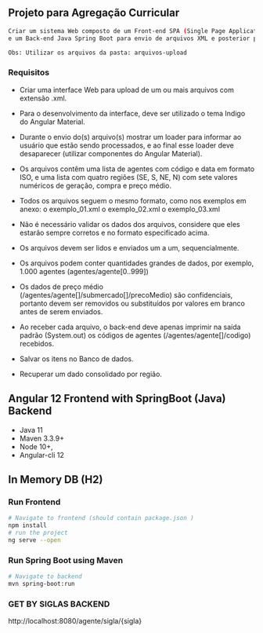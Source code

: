## Projeto para Agregação Curricular
```bash
Criar um sistema Web composto de um Front-end SPA (Single Page Application) Angular 
e um Back-end Java Spring Boot para envio de arquivos XML e posterior processamento deles.

Obs: Utilizar os arquivos da pasta: arquivos-upload

```

### Requisitos
-	Criar uma interface Web para upload de um ou mais arquivos com extensão .xml.

-	Para o desenvolvimento da interface, deve ser utilizado o tema Indigo do Angular Material.
-	Durante o envio do(s) arquivo(s) mostrar um loader para informar ao usuário que estão sendo processados, e ao final esse loader deve desaparecer (utilizar componentes do Angular Material).
-	Os arquivos contêm uma lista de agentes com código e data em formato ISO, e uma lista com quatro regiões (SE, S, NE, N) com sete valores numéricos de geração, compra e preço médio.
-	Todos os arquivos seguem o mesmo formato, como nos exemplos em anexo:
  o	exemplo_01.xml
  o	exemplo_02.xml
  o	exemplo_03.xml
  
-	Não é necessário validar os dados dos arquivos, considere que eles estarão sempre corretos e no formato especificado acima.
-	Os arquivos devem ser lidos e enviados um a um, sequencialmente.
-	Os arquivos podem conter quantidades grandes de dados, por exemplo, 1.000 agentes (agentes/agente[0..999])
-	Os dados de preço médio (/agentes/agente[]/submercado[]/precoMedio) são confidenciais, portanto devem ser removidos ou substituídos por valores em branco antes de serem enviados.
-	Ao receber cada arquivo, o back-end deve apenas imprimir na saída padrão (System.out) os códigos de agentes (/agentes/agente[]/codigo) recebidos.
-	Salvar os itens no Banco de dados.
- Recuperar um dado consolidado por região.

## Angular 12 Frontend with SpringBoot (Java) Backend
- Java 11
- Maven 3.3.9+
- Node 10+,  
- Angular-cli 12

## In Memory DB (H2)

### Run Frontend
```bash
# Navigate to frontend (should contain package.json )
npm install
# run the project
ng serve --open
```

### Run Spring Boot using Maven
```bash
# Navigate to backend
mvn spring-boot:run
```

### GET BY SIGLAS BACKEND
http://localhost:8080/agente/sigla/{sigla}
